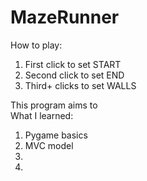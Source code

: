 # MazeRunner
How to play:  
1. First click to set START
2. Second click to set END  
3. Third+ clicks to set WALLS



This program aims to  
What I learned:  
1. Pygame basics  
2. MVC model  
3.  
4.  
